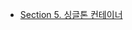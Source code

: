 - [Section 5. 싱글톤 컨테이너]( https://thunder-animantarx-b6f.notion.site/c9f0b3cbb93e45c7b822db785baed778 )
